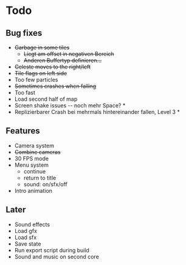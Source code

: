 # Todo

## Bug fixes
* ~~Garbage in some tiles~~
	* ~~Liegt am offset in negativen Bereich~~
	* ~~Anderen Buffertyp definieren...~~
* ~~Celeste moves to the right/left~~
* ~~Tile flags on left side~~
* Too few particles
* ~~Sometimes crashes when falling~~
* Too fast
* Load second half of map
* Screen shake issues -- noch mehr Space? *
* Replizierbarer Crash bei mehrmals hintereinander fallen, Level 3 *

## Features
* Camera system
* ~~Combine cameras~~
* 30 FPS mode
* Menu system
	* continue
	* return to title
	* sound: on/sfx/off
* Intro animation

## Later
* Sound effects
* Load gfx
* Load sfx
* Save state
* Run export script during build
* Sound and music on second core